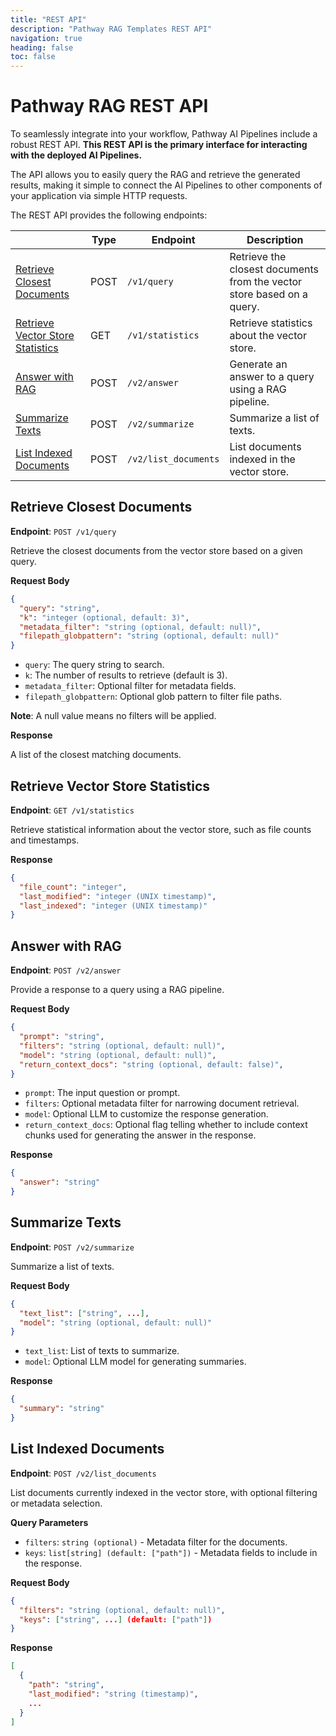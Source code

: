 ```yaml
---
title: "REST API"
description: "Pathway RAG Templates REST API"
navigation: true
heading: false
toc: false
---
```


# Pathway RAG REST API



To seamlessly integrate into your workflow, Pathway AI Pipelines include a robust REST API.
**This REST API is the primary interface for interacting with the deployed AI Pipelines.**

The API allows you to easily query the RAG and retrieve the generated results, making it simple to connect the AI Pipelines to other components of your application via simple HTTP requests.

The REST API provides the following endpoints:

|                            | **Type** | **Endpoint**              | **Description**                                                                 |
|----------------------------|----------|---------------------------|---------------------------------------------------------------------------------|
| [Retrieve Closest Documents](#retrieve-closest-documents) | POST     | `/v1/query`               | Retrieve the closest documents from the vector store based on a query.        |
| [Retrieve Vector Store Statistics](#retrieve-vector-store-statistics) | GET      | `/v1/statistics`          | Retrieve statistics about the vector store.                       |
| [Answer with RAG](#answer-with-rag)            | POST     | `/v2/answer`        | Generate an answer to a query using a RAG pipeline.                            |
| [Summarize Texts](#summarize-texts)            | POST     | `/v2/summarize`       | Summarize a list of texts.                         |
| [List Indexed Documents](#list-indexed-documents)     | POST     | `/v2/list_documents`   | List documents indexed in the vector store. |


## Retrieve Closest Documents

**Endpoint**: `POST /v1/query`

Retrieve the closest documents from the vector store based on a given query.

**Request Body**

```json
{
  "query": "string",
  "k": "integer (optional, default: 3)",
  "metadata_filter": "string (optional, default: null)",
  "filepath_globpattern": "string (optional, default: null)"
}
```
- `query`: The query string to search.
- `k`: The number of results to retrieve (default is 3).
- `metadata_filter`: Optional filter for metadata fields.
- `filepath_globpattern`: Optional glob pattern to filter file paths.

**Note**: A null value means no filters will be applied.

**Response**

A list of the closest matching documents.




## Retrieve Vector Store Statistics

**Endpoint**: `GET /v1/statistics`

Retrieve statistical information about the vector store, such as file counts and timestamps.

**Response**

```json
{
  "file_count": "integer",
  "last_modified": "integer (UNIX timestamp)",
  "last_indexed": "integer (UNIX timestamp)"
}
```


## Answer with RAG

**Endpoint**: `POST /v2/answer`

Provide a response to a query using a RAG pipeline.

**Request Body**

```json
{
  "prompt": "string",
  "filters": "string (optional, default: null)",
  "model": "string (optional, default: null)",
  "return_context_docs": "string (optional, default: false)",
}
```
- `prompt`: The input question or prompt.
- `filters`: Optional metadata filter for narrowing document retrieval.
- `model`: Optional LLM to customize the response generation.
- `return_context_docs`: Optional flag telling whether to include context chunks used for generating the answer in the response.

**Response**

```json
{
  "answer": "string"
}
```



## Summarize Texts

**Endpoint**: `POST /v2/summarize`

Summarize a list of texts.

**Request Body**

```json
{
  "text_list": ["string", ...],
  "model": "string (optional, default: null)"
}
```
- `text_list`: List of texts to summarize.
- `model`: Optional LLM model for generating summaries.

**Response**
```json
{
  "summary": "string"
}
```




## List Indexed Documents

**Endpoint**: `POST /v2/list_documents`

List documents currently indexed in the vector store, with optional filtering or metadata selection.

**Query Parameters**

- `filters`: `string (optional)` - Metadata filter for the documents.
- `keys`: `list[string] (default: ["path"])` - Metadata fields to include in the response.


**Request Body**

```json
{
  "filters": "string (optional, default: null)",
  "keys": ["string", ...] (default: ["path"])
}
```

**Response**
```json
[
  {
    "path": "string",
    "last_modified": "string (timestamp)",
    ...
  }
]
```

